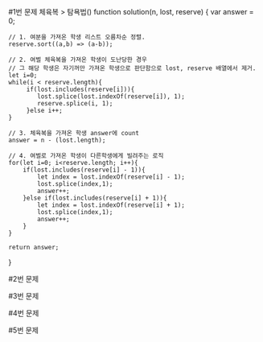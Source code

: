 
#1번 문제
체육복 > 탐욕법()
    function solution(n, lost, reserve) {
    var answer = 0;

    // 1. 여분을 가져온 학생 리스트 오름차순 정렬.
    reserve.sort((a,b) => (a-b));

    // 2. 여벌 체육복을 가져온 학생이 도난당한 경우
    // 그 해당 학생은 자기꺼만 가져온 학생으로 판단함으로 lost, reserve 배열에서 제거.
    let i=0;
    while(i < reserve.length){
         if(lost.includes(reserve[i])){
            lost.splice(lost.indexOf(reserve[i]), 1);
            reserve.splice(i, 1);
         }else i++;
    }

    // 3. 체육복을 가져온 학생 answer에 count
    answer = n - (lost.length);  

    // 4. 여벌로 가져온 학생이 다른학생에게 빌려주는 로직
    for(let i=0; i<reserve.length; i++){
        if(lost.includes(reserve[i] - 1)){
            let index = lost.indexOf(reserve[i] - 1);
            lost.splice(index,1);
            answer++;   
        }else if(lost.includes(reserve[i] + 1)){
            let index = lost.indexOf(reserve[i] + 1);
            lost.splice(index,1);
            answer++;  
        } 
    }

    return answer;
}


#2번 문제

#3번 문제

#4번 문제

#5번 문제
